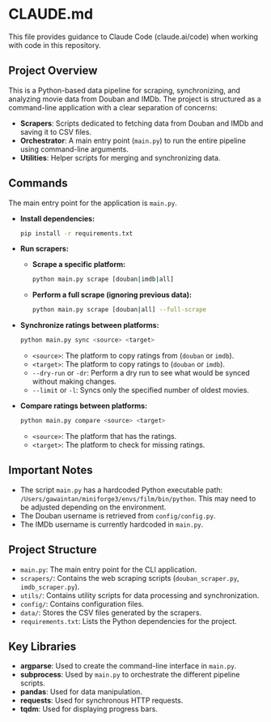 # CLAUDE.md

This file provides guidance to Claude Code (claude.ai/code) when working with code in this repository.

## Project Overview

This is a Python-based data pipeline for scraping, synchronizing, and analyzing movie data from Douban and IMDb. The project is structured as a command-line application with a clear separation of concerns:

-   **Scrapers**: Scripts dedicated to fetching data from Douban and IMDb and saving it to CSV files.
-   **Orchestrator**: A main entry point (`main.py`) to run the entire pipeline using command-line arguments.
-   **Utilities**: Helper scripts for merging and synchronizing data.

## Commands

The main entry point for the application is `main.py`.

-   **Install dependencies:**
    ```bash
    pip install -r requirements.txt
    ```

-   **Run scrapers:**
    -   **Scrape a specific platform:**
        ```bash
        python main.py scrape [douban|imdb|all]
        ```
    -   **Perform a full scrape (ignoring previous data):**
        ```bash
        python main.py scrape [douban|all] --full-scrape
        ```

-   **Synchronize ratings between platforms:**
    ```bash
    python main.py sync <source> <target>
    ```
    -   `<source>`: The platform to copy ratings from (`douban` or `imdb`).
    -   `<target>`: The platform to copy ratings to (`douban` or `imdb`).
    -   `--dry-run` or `-dr`: Perform a dry run to see what would be synced without making changes.
    -   `--limit` or `-l`: Syncs only the specified number of oldest movies.

-   **Compare ratings between platforms:**
    ```bash
    python main.py compare <source> <target>
    ```
    -   `<source>`: The platform that has the ratings.
    -   `<target>`: The platform to check for missing ratings.

## Important Notes

-   The script `main.py` has a hardcoded Python executable path: `/Users/gawaintan/miniforge3/envs/film/bin/python`. This may need to be adjusted depending on the environment.
-   The Douban username is retrieved from `config/config.py`.
-   The IMDb username is currently hardcoded in `main.py`.

## Project Structure

-   `main.py`: The main entry point for the CLI application.
-   `scrapers/`: Contains the web scraping scripts (`douban_scraper.py`, `imdb_scraper.py`).
-   `utils/`: Contains utility scripts for data processing and synchronization.
-   `config/`: Contains configuration files.
-   `data/`: Stores the CSV files generated by the scrapers.
-   `requirements.txt`: Lists the Python dependencies for the project.

## Key Libraries

-   **argparse**: Used to create the command-line interface in `main.py`.
-   **subprocess**: Used by `main.py` to orchestrate the different pipeline scripts.
-   **pandas**: Used for data manipulation.
-   **requests**: Used for synchronous HTTP requests.
-   **tqdm**: Used for displaying progress bars.
